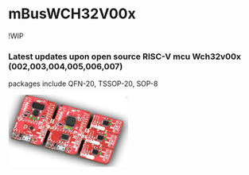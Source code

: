 # mBusWCH32V00x
!WIP

### Latest updates upon open source RISC-V mcu Wch32v00x (002,003,004,005,006,007)
packages include QFN-20, TSSOP-20, SOP-8

<img src="pic/mBusWch32v00x_1008.jpg" width="48%">
